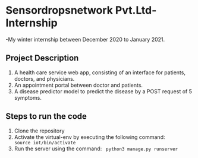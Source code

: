 # Sensordropsnetwork Pvt.Ltd- Internship
-My winter internship between December 2020 to January 2021.
## Project Description
1. A health care service web app, consisting of an interface for patients, doctors, and physicians.
2. An appointment portal between doctor and patients.
3. A disease predictor model to predict the disease by a POST request of 5 symptoms.
## Steps to run the code
1. Clone the repository
2. Activate the virtual-env by executing the following command:
<code> source iot/bin/activate </code>
3. Run the server using the command:
<code> python3 manage.py runserver </code>
